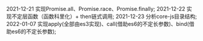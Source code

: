 2021-12-21 实现Promise.all、Promise.race、Promise.finally;
2021-12-22 实现不定层函数（函数科里化）+ then链式调用;
2021-12-23 分析core-js目录结构;
2022-01-07 实现apply(全部由es3实现)、call(借助es6的不定长参数)、bind(借助es6的不定长参数);
